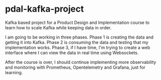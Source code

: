 # pdal-kafka-project
Kafka based project for a Product Design and Implementation course to learn how to scale Kafka while keeping data in order.

I am going to be working in three phases. Phase 1 is creating the data and getting it into Kafka. Phase 2 is consuming the data and testing that my implementation works. Phase 3, if I have time, I'm trying to create a web interface where I can view the data in real time using Websockets. 

After the course is over, I should continue implementing more observability and monitoring with Prometheus, Opentelemetry and Grafana, just for learning.
